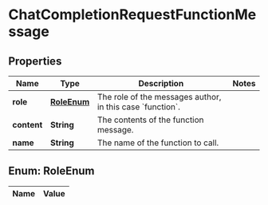 

# ChatCompletionRequestFunctionMessage

## Properties

Name | Type | Description | Notes
------------ | ------------- | ------------- | -------------
**role** | [**RoleEnum**](#RoleEnum) | The role of the messages author, in this case &#x60;function&#x60;. | 
**content** | **String** | The contents of the function message. | 
**name** | **String** | The name of the function to call. | 


## Enum: RoleEnum

Name | Value
---- | -----




